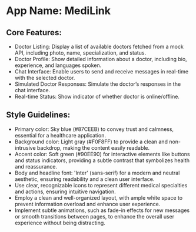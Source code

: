 # **App Name**: MediLink

## Core Features:

- Doctor Listing: Display a list of available doctors fetched from a mock API, including photo, name, specialization, and status.
- Doctor Profile: Show detailed information about a doctor, including bio, experience, and languages spoken.
- Chat Interface: Enable users to send and receive messages in real-time with the selected doctor.
- Simulated Doctor Responses: Simulate the doctor’s responses in the chat interface.
- Real-time Status: Show indicator of whether doctor is online/offline.

## Style Guidelines:

- Primary color: Sky blue (#87CEEB) to convey trust and calmness, essential for a healthcare application.
- Background color: Light gray (#F0F8FF) to provide a clean and non-intrusive backdrop, making the content easily readable.
- Accent color: Soft green (#90EE90) for interactive elements like buttons and status indicators, providing a subtle contrast that symbolizes health and reassurance.
- Body and headline font: 'Inter' (sans-serif) for a modern and neutral aesthetic, ensuring readability and a clean user interface.
- Use clear, recognizable icons to represent different medical specialties and actions, ensuring intuitive navigation.
- Employ a clean and well-organized layout, with ample white space to prevent information overload and enhance user experience.
- Implement subtle animations, such as fade-in effects for new messages or smooth transitions between pages, to enhance the overall user experience without being distracting.
